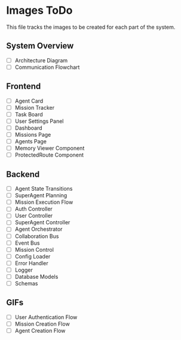 # Images ToDo

This file tracks the images to be created for each part of the system.

## System Overview

-   [ ] Architecture Diagram
-   [ ] Communication Flowchart

## Frontend

-   [ ] Agent Card
-   [ ] Mission Tracker
-   [ ] Task Board
-   [ ] User Settings Panel
-   [ ] Dashboard
-   [ ] Missions Page
-   [ ] Agents Page
-   [ ] Memory Viewer Component
-   [ ] ProtectedRoute Component

## Backend

-   [ ] Agent State Transitions
-   [ ] SuperAgent Planning
-   [ ] Mission Execution Flow
-   [ ] Auth Controller
-   [ ] User Controller
-   [ ] SuperAgent Controller
-   [ ] Agent Orchestrator
-   [ ] Collaboration Bus
-   [ ] Event Bus
-   [ ] Mission Control
-   [ ] Config Loader
-   [ ] Error Handler
-   [ ] Logger
-   [ ] Database Models
-   [ ] Schemas

## GIFs

-   [ ] User Authentication Flow
-   [ ] Mission Creation Flow
-   [ ] Agent Creation Flow